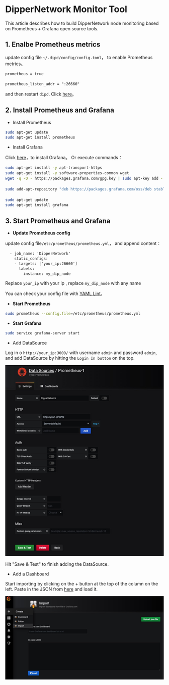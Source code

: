 # DipperNetwork Monitor Tool

This article describes how to build DipperNetwork node monitoring based on Prometheus + Grafana open source tools.

## 1. Enalbe Prometheus metrics

update config file ```~/.dipd/config/config.toml```， to enable Prometheus metrics。

```text
prometheus = true

prometheus_listen_addr = ":26660"
```

and then restart ```dipd```.  Click [here](../advanced/Q&A.md#how-to-restart-the-node-program)。

## 2. Install Prometheus and Grafana

* Install Prometheus
  
```bash
sudo apt-get update
sudo apt-get install prometheus
```

* Install Grafana
  
Click [here](https://grafana.com/docs/grafana/latest/installation/debian/)，to install Grafana。 Or execute commands：

```bash
sudo apt-get install -y apt-transport-https
sudo apt-get install -y software-properties-common wget
wget -q -O - https://packages.grafana.com/gpg.key | sudo apt-key add -

sudo add-apt-repository "deb https://packages.grafana.com/oss/deb stable main"

sudo apt-get update
sudo apt-get install grafana
```

## 3. Start Prometheus and Grafana

* **Update Prometheus config**
  
update config file```/etc/prometheus/prometheus.yml```， and append content：
  
```text
  - job_name: 'DipperNetwork'
    static_configs:
    - targets: ['your_ip:26660']
      labels:
        instance: my_dip_node
```

Replace ```your_ip``` with your ip , replace ```my_dip_node``` with any name

You can check your config file with [YAML Lint](http://www.yamllint.com/)。

* **Start Prometheus**

```bash
sudo prometheus --config.file=/etc/prometheus/prometheus.yml
```

* **Start Grafana**

```bash
sudo service grafana-server start
```

* Add DataSource

Log in o ```http://your_ip:3000/``` with username ```admin``` and password ```admin```, and add DataSource by hitting the ```Login In button``` on the top.

![](../../images/monitor-1.jpg)

Hit "Save & Test" to finish adding the DataSource.

* Add a Dashboard

Start importing by clicking on the + button at the top of the column on the left. Paste in the JSON from [here](https://github.com/iavl/monitor/blob/master/dip_dashboard.json) and load it.

![](../../images/monitor-2.jpg)

